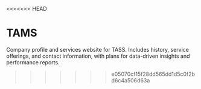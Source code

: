 <<<<<<< HEAD

# TAMS
Company profile and services website for TASS. Includes history, service offerings, and contact information, with plans for data-driven insights and performance reports.
>>>>>>> e05070cf15f28dd565dd1d5c0f2bd6c4a506d63a
